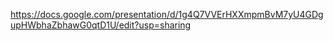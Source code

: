 https://docs.google.com/presentation/d/1g4Q7VVErHXXmpmBvM7yU4GDgupHWbhaZbhawG0qtD1U/edit?usp=sharing
